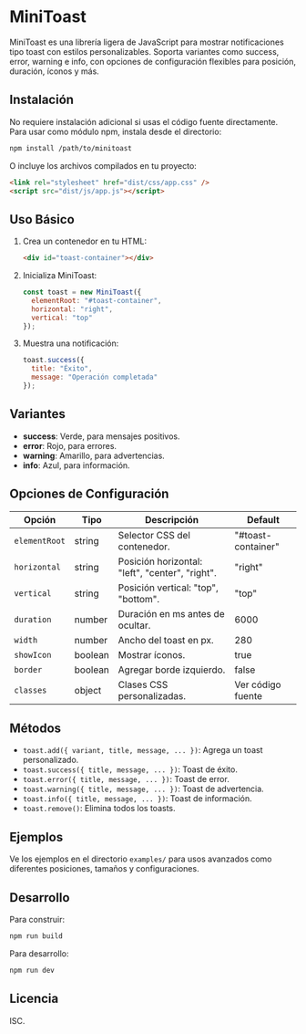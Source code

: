 # MiniToast

MiniToast es una librería ligera de JavaScript para mostrar notificaciones tipo toast con estilos personalizables. Soporta variantes como success, error, warning e info, con opciones de configuración flexibles para posición, duración, íconos y más.

## Instalación

No requiere instalación adicional si usas el código fuente directamente. Para usar como módulo npm, instala desde el directorio:

```bash
npm install /path/to/minitoast
```

O incluye los archivos compilados en tu proyecto:

```html
<link rel="stylesheet" href="dist/css/app.css" />
<script src="dist/js/app.js"></script>
```

## Uso Básico

1. Crea un contenedor en tu HTML:
   ```html
   <div id="toast-container"></div>
   ```

2. Inicializa MiniToast:
   ```javascript
   const toast = new MiniToast({
     elementRoot: "#toast-container",
     horizontal: "right",
     vertical: "top"
   });
   ```

3. Muestra una notificación:
   ```javascript
   toast.success({
     title: "Éxito",
     message: "Operación completada"
   });
   ```

## Variantes

- **success**: Verde, para mensajes positivos.
- **error**: Rojo, para errores.
- **warning**: Amarillo, para advertencias.
- **info**: Azul, para información.

## Opciones de Configuración

| Opción | Tipo | Descripción | Default |
|--------|------|-------------|---------|
| `elementRoot` | string | Selector CSS del contenedor. | "#toast-container" |
| `horizontal` | string | Posición horizontal: "left", "center", "right". | "right" |
| `vertical` | string | Posición vertical: "top", "bottom". | "top" |
| `duration` | number | Duración en ms antes de ocultar. | 6000 |
| `width` | number | Ancho del toast en px. | 280 |
| `showIcon` | boolean | Mostrar íconos. | true |
| `border` | boolean | Agregar borde izquierdo. | false |
| `classes` | object | Clases CSS personalizadas. | Ver código fuente |

## Métodos

- `toast.add({ variant, title, message, ... })`: Agrega un toast personalizado.
- `toast.success({ title, message, ... })`: Toast de éxito.
- `toast.error({ title, message, ... })`: Toast de error.
- `toast.warning({ title, message, ... })`: Toast de advertencia.
- `toast.info({ title, message, ... })`: Toast de información.
- `toast.remove()`: Elimina todos los toasts.

## Ejemplos

Ve los ejemplos en el directorio `examples/` para usos avanzados como diferentes posiciones, tamaños y configuraciones.

## Desarrollo

Para construir:
```bash
npm run build
```

Para desarrollo:
```bash
npm run dev
```

## Licencia

ISC.
